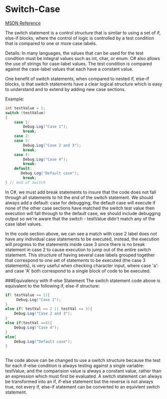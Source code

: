 # Switch-Case

[MSDN Reference](https://msdn.microsoft.com/en-us/library/06tc147t.aspx)

The switch statement is a control structure that is similar to using a set of if, else-if blocks, where the control of logic is controlled by a test condition that is compared to one or more case labels.  

Details:  In many languages, the values that can be used for the test condition must be integral values such as int, char, or enum.  C# also allows the use of strings for case-label values.  The test condition is compared against the case-label values that each have a constant value.  

One benefit of switch statements, when compared to nested if, else-if blocks, is that switch statements have a clear logical structure which is easy to understand and to extend by adding new case sections.

Example:
```java
int testValue = 1;
switch (testValue)
{
    case 1:
        Debug.Log("Case 1");
        break;
    case 2: 
    case 3:  
        Debug.Log("Case 2 and 3");
        break;
    case 4:
        Debug.Log("Case 4");
        break;
    default:
       Debug.Log("Default case");
        break;
} // end of switch
```

In C#, we must add break statements to insure that the code does not fall through all statements to hit the end of the switch statement.  We should always add a default: case for debugging, the default case will execute if none of the other case sections have matched the switch test value then execution will fall through to the default case, we should include debugging output so we're aware that the switch - testValue didn't match any of the case label values.

In the code section above, we can see a match with case 2 label does not have any individual case statements to be executed, instead, the execution will progress to the statements inside case 3 since there is no break statement in case 2 to cause execution to jump out of the entire switch statement.  This structure of having several case labels grouped together that correspond to one set of statements to be executed (the case 3 statements), is very useful when checking character input, where case 'a': and case 'A' both correspond to a single block of code to be executed. 

###Equivalency with If-else Statement
The switch statement code above is equivalent to the following if, else-if structure:

```java
if( testValue == 1){
     Debug.Log("Case 1");
}
else if( testVal == 2 || testVal == 3){
    Debug.Log("Case 2 and 3");
}
else if(testVal ==4){
    Debug.Log("Case 4");
}
else{
    Debug.Log("Default case");
}
     
```

The code above can be changed to use a switch structure because the test for each if-else condition is always testing against a single variable: testValue, and the comparision value is always a constant value, rather than an expression which must first be evaluated.  A switch statement can always be transformed into an if, if-else statement but the reverse is not always true, not every if, else-if statement can be converted to an equivlent switch statement.
